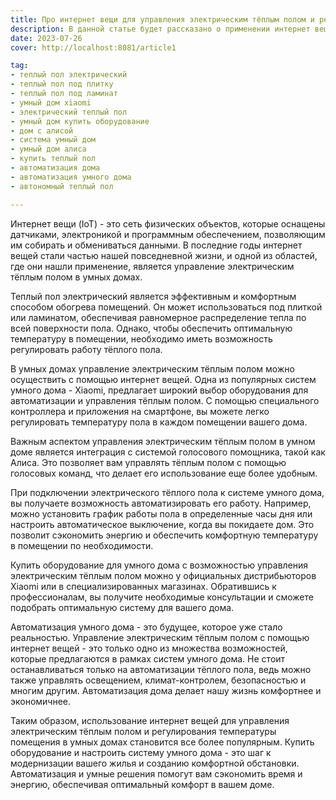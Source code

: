 ```yaml
---
title: Про интернет вещи для управления электрическим тёплым полом и регулированию температуры помещения
description: В данной статье будет рассказано о применении интернет вещей для управления электрическим тёплым полом и регулирования температуры в помещении.
date: 2023-07-26
cover: http://localhost:8081/article1

tag:
- теплый пол электрический
- теплый пол под плитку
- теплый пол под ламинат
- умный дом xiaomi
- электрический теплый пол
- умный дом купить оборудование
- дом с алисой
- система умный дом
- умный дом алиса
- купить теплый пол
- автоматизация дома
- автоматизация умного дома
- автономный теплый пол

---
```


Интернет вещи (IoT) - это сеть физических объектов, которые оснащены датчиками, электроникой и программным обеспечением, позволяющим им собирать и обмениваться данными. В последние годы интернет вещей стали частью нашей повседневной жизни, и одной из областей, где они нашли применение, является управление электрическим тёплым полом в умных домах.

Теплый пол электрический является эффективным и комфортным способом обогрева помещений. Он может использоваться под плиткой или ламинатом, обеспечивая равномерное распределение тепла по всей поверхности пола. Однако, чтобы обеспечить оптимальную температуру в помещении, необходимо иметь возможность регулировать работу тёплого пола.

В умных домах управление электрическим тёплым полом можно осуществить с помощью интернет вещей. Одна из популярных систем умного дома - Xiaomi, предлагает широкий выбор оборудования для автоматизации и управления тёплым полом. С помощью специального контроллера и приложения на смартфоне, вы можете легко регулировать температуру пола в каждом помещении вашего дома.

Важным аспектом управления электрическим тёплым полом в умном доме является интеграция с системой голосового помощника, такой как Алиса. Это позволяет вам управлять тёплым полом с помощью голосовых команд, что делает его использование еще более удобным.

При подключении электрического тёплого пола к системе умного дома, вы получаете возможность автоматизировать его работу. Например, можно установить график работы пола в определенные часы дня или настроить автоматическое выключение, когда вы покидаете дом. Это позволит сэкономить энергию и обеспечить комфортную температуру в помещении по необходимости.

Купить оборудование для умного дома с возможностью управления электрическим тёплым полом можно у официальных дистрибьюторов Xiaomi или в специализированных магазинах. Обратившись к профессионалам, вы получите необходимые консультации и сможете подобрать оптимальную систему для вашего дома.

Автоматизация умного дома - это будущее, которое уже стало реальностью. Управление электрическим тёплым полом с помощью интернет вещей - это только одно из множества возможностей, которые предлагаются в рамках систем умного дома. Не стоит останавливаться только на автоматизации тёплого пола, ведь можно также управлять освещением, климат-контролем, безопасностью и многим другим. Автоматизация дома делает нашу жизнь комфортнее и экономичнее.

Таким образом, использование интернет вещей для управления электрическим тёплым полом и регулирования температуры помещения в умных домах становится все более популярным. Купить оборудование и настроить систему умного дома - это шаг к модернизации вашего жилья и созданию комфортной обстановки. Автоматизация и умные решения помогут вам сэкономить время и энергию, обеспечивая оптимальный комфорт в вашем доме.